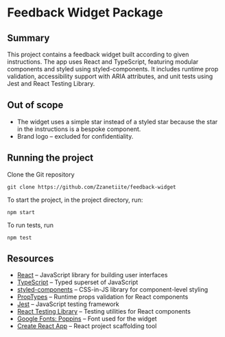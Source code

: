# Feedback Widget Package

## Summary

This project contains a feedback widget built according to given instructions. The app uses React and TypeScript, featuring modular components and styled using styled-components. It includes runtime prop validation, accessibility support with ARIA attributes, and unit tests using Jest and React Testing Library.

## Out of scope

* The widget uses a simple star instead of a styled star because the star in the instructions is a bespoke component.
* Brand logo – excluded for confidentiality.

## Running the project

Clone the Git repository
```
git clone https://github.com/Zzanetiite/feedback-widget
```

To start the project, in the project directory, run:
```
npm start
```

To run tests, run
```
npm test
```

## Resources

- [React](https://react.dev/) – JavaScript library for building user interfaces  
- [TypeScript](https://www.typescriptlang.org/) – Typed superset of JavaScript  
- [styled-components](https://styled-components.com/) – CSS-in-JS library for component-level styling  
- [PropTypes](https://reactjs.org/docs/typechecking-with-proptypes.html) – Runtime props validation for React components  
- [Jest](https://jestjs.io/) – JavaScript testing framework  
- [React Testing Library](https://testing-library.com/docs/react-testing-library/intro/) – Testing utilities for React components  
- [Google Fonts: Poppins](https://fonts.google.com/specimen/Poppins) – Font used for the widget  
- [Create React App](https://create-react-app.dev/) – React project scaffolding tool
